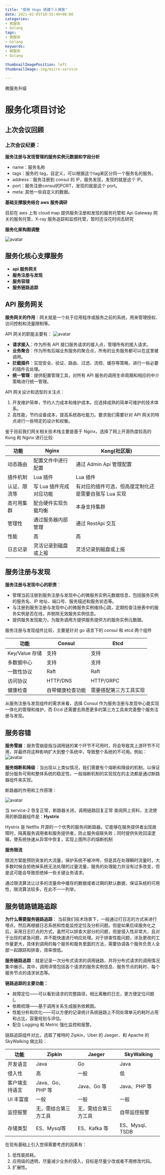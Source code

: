 ```yaml
---
title: "使用 Hugo 搭建个人博客"
date: 2021-02-05T10:55:49+08:00
categories:
- 微服务
- Golang
tags:
- 微服务
- Golang
keywords:
- 微服务
- Golang
  
thumbnailImagePosition: left
thumbnailImage: img/micro-service

---
```

微服务升级
<!--more-->


# 服务化项目讨论
## 上次会议回顾

### 上次会议纪要：
**服务注册与发现管理的服务实例元数据和字段分析**

* name：服务名称
* tags：服务的 tag，自定义，可以根据这个tag来区分同一个服务名的服务。
* address：服务注册到 consul 的 IP，服务发现，发现的就是这个 IP。
* port：服务注册consul的PORT，发现的就是这个 port。
* meta: 其他一些自定义的数据。

**基础支撑服务结合 aws 服务调研**

目前在 aws 上有 cloud map 提供服务注册和发现的服务托管和 Api Gateway 网关的服务托管，X-ray 服务追踪和监控托管，暂时还没花时间去研究

**服务化架构图调整**

![avatar](http://zhongyue618.com/images/frame.jpg)


## 服务化核心支撑服务
* **api 服务网关**
* **服务注册与发现**
* **服务容错**
* **服务链路追踪**

## API 服务网关

**服务网关的作用**：网关就是一个处于应用程序或服务之前的系统，用来管理授权、访问控制和流量限制等。

API 网关的职能主要有：
![avatar](http://zhongyue618.com/images/gateway.jpg)


* **请求接入**：作为所有 API 接口服务请求的接入点，管理所有的接入请求。
* **业务聚合**：作为所有后端业务服务的聚合点，所有的业务服务都可以在这里被调用。
* **拦截插件**：实现安全、验证、路由、过滤、流控、缓存等策略，进行一些必要的插件去处理。
* **统一管理**：提供配置管理工具，对所有 API 服务的调用生命周期和相应的中介策略进行统一管理。

API 网关设计和选型的关注点：
1. 开发维护简单，节约人力成本和维护成本。应选择成熟的简单可维护的技术体系。
2. 高性能，节约设备成本，提高系统吞吐能力。要求我们需要针对 API 网关的特点进行一些特定的设计和权衡。

鉴于目前我们网关相关技术栈主要是基于 Nginx，选择了网上开源热度较高的 Kong 和 Nginx 进行比较:


| 功能 | Nginx | Kong(社区版) |
| --- | --- | --- |
| 动态路由 | 配置文件中进行配置 | 通过 Admin Api 管理配置 |
| 插件机制 | Lua 插件 | Lua 插件 |
| 认证、限流等 | 写 Lua 插件完成对应功能 | 有对应的插件可选，但高度定制化还是需要自我写 Lua 实现 |
| 高可用集群 | 配合硬件实现负载均衡 | 本身支持集群 |
| 管理性 | 通过服务器内部管理 | 通过 RestApi 交互 |
| 性能 | 高 | 高 |
| 日志记录 | 灵活记录到磁盘或上报 | 灵活记录到磁盘或上报 |

## 服务注册与发现

**服务注册与发现中心的职责**：
* 管理当前注册到服务注册与发现中心的微服务实例元数据信息，包括服务实例的服务名、IP 地址、端口号、服务描述和服务状态等。
* 与注册到服务注册与发现中心的微服务实例维持心跳，定期检查注册表中的服务实例是否在线，并剔除无效服务实例信息。
* 提供服务发现能力，为服务调用方提供服务提供方的服务实例元数据。

服务注册与发现组件比较，主要是针对 go 语言下的 consul 和 etcd 两个组件

| 功能 | Consul | Etcd |
| --- | --- | --- |
| Key/Value 存储 | 支持 | 支持 |
| 多数据中心 | 支持 | 支持 |
| 一致性协议 | Raft | Raft |
| 访问协议 | HTTP/DNS | HTTP/GRPC |
| 健康检查 | 自带健康检查功能 | 需要搭配第三方工具实现 |

从服务注册与发现组件的需求来看，选择 Consul 作为服务注册与发现中心能实现一体化的管理和维护，而 Etcd 还需要去熟悉更多的第三方工具来完善整个服务注册与发现。

## 服务容错

**服务雪崩**：服务雪崩是指当调用链的某个环节不可用时，将会导致其上游环节不可用，并最终将这种影响扩大到整个系统中，导致整个系统的不可用。例如：
![avatar](http://zhongyue618.com/images/sentinal.jpg)

**服务熔断和降级**：当出现以上类似情况，我们需要有个熔断和降级的机制，以保证部分服务可用和整体系统的稳定性，一般熔断机制的实现现在的主流都是通过断路器组件来实现。

断路器的作用和工作原理：

![avatar](http://zhongyue618.com/images/service-down.jpg)

当 service-2 恢复正常，断路器关闭，调用链路回复正常
查阅网上资料，主流使用的断路器组件是：**Hystrix**

Hystrix 是 Netflix 开源的一个优秀的服务间断路器。它能够在服务提供者出现故障时，隔离服务调用者和服务提供者，防止服务级联失败；同时提供失败回滚逻辑，使系统快速从异常中恢复，实现上图所示的熔断机制

**服务限流**

限流方案能预防突发的大流量，保护系统不被冲垮，但是其在处理瞬时流量时，大多数时候会拒绝掉系统无法处理的过量流量，服务的处理能力并没有过多改变，但是这可能会导致拒绝掉一些关键业务请求。

通过限流算法让过多的流量命中缓存的数据或者过期的默认数据，保证系统的可用性，限流算法较多，在此不一一列举。

## 服务链路链路追踪

**为什么需要服务链路追踪**：
当前我们技术场景下，一般通过打日志的方式来进行埋点，然后再根据日志系统和性能监控定位及分析问题。但是如果后续服务化之后，采用日志打点的方式，虽然可以排查大部分的问题，但是侵入性非常大，且对于出现的紧急问题，并不能快速进行响应处理。对于排查性能问题，涉及更改的工作量更大，具体到调用的每个服务和服务里面的方法，需要协调各个服务负责人全部一起跟踪和排查，效率很低。

**服务链路追踪**：就是记录一次分布式请求的调用链路，并将分布式请求的调用情况集中展示。其中，调用详情包括各个请求的服务实例信息、服务节点的耗时、每个服务节点的请求状态等。

**链路追踪的主要功能：**
* 故障定位——可以看到请求的完整路径，相比离散的日志，更方便定位问题(。
* 依赖梳理——基于调用关系生成服务依赖图。
* 性能分析和优化——可以方便的记录统计系统链路上不同处理单元的耗时占用和占比，容量规划与评估。
* 配合 Logging 和 Metric 强化监控和报警。

链路追踪组件对比，选取了推特的 Zipkin，Uber 的 Jaeger、和 Apache 的 SkyWalking 做比较：

| 功能 | Zipkin | Jaeger | SkyWalking |
| --- | --- | --- | --- |
| 开发语言 | Java | Go | Java |
| 侵入性 | 高 | 一般 | 低 |
| 客户端支持语言 | Java、Go、PHP 等 | Java、Go 等 | Java、PHP 等 |
| UI 丰富度 | 一般 | 一般 | 一般 |
| 监控报警 | 无，需结合第三方工具 | 无，需结合第三方工具 | 自带监控报警 |
| 存储类型 | ES、Mysql等 | ES、Kafka 等  | ES、Mysql、TSDB |

在现有基础上引入觉得需要考虑的因素有：
1. 低性能损耗。
2. 应用级的透明，尽量减少业务的侵入，目标是尽量少改或者不用修改代码。
3. 扩展性。



